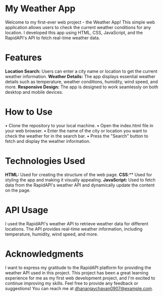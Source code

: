 # My Weather App

Welcome to my first-ever web project - the Weather App! This simple web application allows users to check the current weather conditions for any location. I developed this app using HTML, CSS, JavaScript, and the RapidAPI's API to fetch real-time weather data.


# Features

**Location Search:** Users can enter a city name or location to get the current weather information.
**Weather Details:** The app displays essential weather details such as temperature, weather conditions, humidity, wind speed, and more.
**Responsive Design:** The app is designed to work seamlessly on both desktop and mobile devices.


# How to Use
• Clone the repository to your local machine.
• Open the index.html file in your web browser.
• Enter the name of the city or location you want to check the weather for in the search bar.
• Press the "Search" button to fetch and display the weather information.


# Technologies Used
**HTML:** Used for creating the structure of the web page.
**CSS**:** Used for styling the app and making it visually appealing.
**JavaScript:** Used to fetch data from the RapidAPI's weather API and dynamically update the content on the page.


# API Usage
I used the RapidAPI's weather API to retrieve weather data for different locations. The API provides real-time weather information, including temperature, humidity, wind speed, and more.


# Acknowledgments
I want to express my gratitude to the RapidAPI platform for providing the weather API used in this project. This project has been a great learning experience for me as my first web development project, and I'm excited to continue improving my skills.
Feel free to provide any feedback or suggestions! You can reach me at dhananjaychavan0907@example.com.
